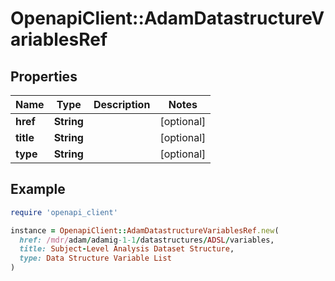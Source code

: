 # OpenapiClient::AdamDatastructureVariablesRef

## Properties

| Name | Type | Description | Notes |
| ---- | ---- | ----------- | ----- |
| **href** | **String** |  | [optional] |
| **title** | **String** |  | [optional] |
| **type** | **String** |  | [optional] |

## Example

```ruby
require 'openapi_client'

instance = OpenapiClient::AdamDatastructureVariablesRef.new(
  href: /mdr/adam/adamig-1-1/datastructures/ADSL/variables,
  title: Subject-Level Analysis Dataset Structure,
  type: Data Structure Variable List
)
```

